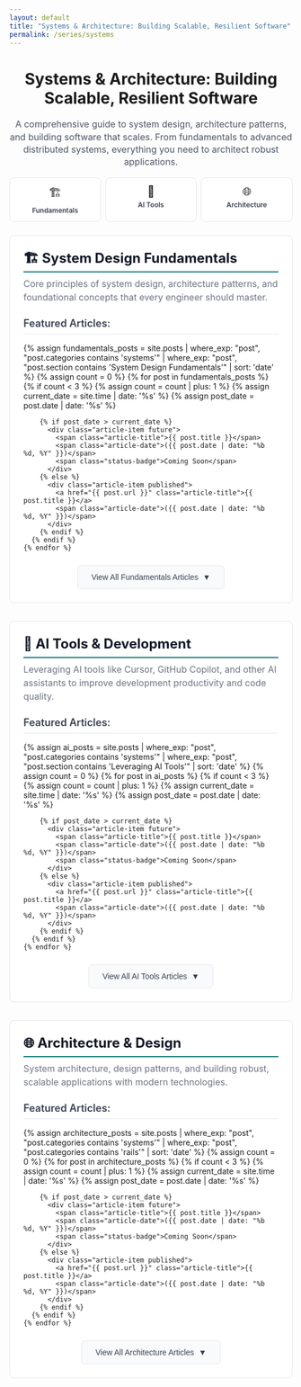 ```yaml
---
layout: default
title: "Systems & Architecture: Building Scalable, Resilient Software"
permalink: /series/systems
---
```

# Systems & Architecture: Building Scalable, Resilient Software

<p class="series-intro">A comprehensive guide to system design, architecture patterns, and building software that scales. From fundamentals to advanced distributed systems, everything you need to architect robust applications.</p>

<!-- Quick Navigation -->
<div class="quick-nav">
  <a href="#fundamentals" class="quick-nav-item">
    <span class="nav-icon">🏗️</span>
    <span class="nav-text">Fundamentals</span>
  </a>
  <a href="#ai-tools" class="quick-nav-item">
    <span class="nav-icon">🤖</span>
    <span class="nav-text">AI Tools</span>
  </a>
  <a href="#architecture" class="quick-nav-item">
    <span class="nav-icon">🌐</span>
    <span class="nav-text">Architecture</span>
  </a>
</div>

<!-- System Design Fundamentals Section -->
<section id="fundamentals" class="content-section">
  <h2 class="section-title">🏗️ System Design Fundamentals</h2>
  <p class="section-description">Core principles of system design, architecture patterns, and foundational concepts that every engineer should master.</p>
  
  <!-- Featured Articles (Show First 3) -->
  <div class="featured-articles">
    <h3>Featured Articles:</h3>
    {% assign fundamentals_posts = site.posts | where_exp: "post", "post.categories contains 'systems'" | where_exp: "post", "post.section contains 'System Design Fundamentals'" | sort: 'date' %}
    {% assign count = 0 %}
    {% for post in fundamentals_posts %}
      {% if count < 3 %}
        {% assign count = count | plus: 1 %}
        {% assign current_date = site.time | date: '%s' %}
        {% assign post_date = post.date | date: '%s' %}
        
        {% if post_date > current_date %}
          <div class="article-item future">
            <span class="article-title">{{ post.title }}</span>
            <span class="article-date">({{ post.date | date: "%b %d, %Y" }})</span>
            <span class="status-badge">Coming Soon</span>
          </div>
        {% else %}
          <div class="article-item published">
            <a href="{{ post.url }}" class="article-title">{{ post.title }}</a>
            <span class="article-date">({{ post.date | date: "%b %d, %Y" }})</span>
          </div>
        {% endif %}
      {% endif %}
    {% endfor %}
  </div>
  
  <!-- Expandable Section -->
  <div class="expandable-section" id="fundamentals-expanded" style="display: none;">
    <h3>All Fundamentals Articles:</h3>
    {% for post in fundamentals_posts %}
      {% assign current_date = site.time | date: '%s' %}
      {% assign post_date = post.date | date: '%s' %}
      
      {% if post_date > current_date %}
        <div class="article-item future">
          <span class="article-title">{{ post.title }}</span>
          <span class="article-date">({{ post.date | date: "%b %d, %Y" }})</span>
          <span class="status-badge">Coming Soon</span>
        </div>
      {% else %}
        <div class="article-item published">
          <a href="{{ post.url }}" class="article-title">{{ post.title }}</a>
          <span class="article-date">({{ post.date | date: "%b %d, %Y" }})</span>
        </div>
      {% endif %}
    {% endfor %}
  </div>
  
  <!-- View All Button -->
  <div class="view-all-container">
    <button class="view-all-btn" onclick="toggleSection('fundamentals-expanded', this)">
      <span class="btn-text">View All Fundamentals Articles</span>
      <span class="btn-icon">▼</span>
    </button>
  </div>
</section>

<!-- AI Tools & Development Section -->
<section id="ai-tools" class="content-section">
  <h2 class="section-title">🤖 AI Tools & Development</h2>
  <p class="section-description">Leveraging AI tools like Cursor, GitHub Copilot, and other AI assistants to improve development productivity and code quality.</p>
  
  <!-- Featured Articles (Show First 3) -->
  <div class="featured-articles">
    <h3>Featured Articles:</h3>
    {% assign ai_posts = site.posts | where_exp: "post", "post.categories contains 'systems'" | where_exp: "post", "post.section contains 'Leveraging AI Tools'" | sort: 'date' %}
    {% assign count = 0 %}
    {% for post in ai_posts %}
      {% if count < 3 %}
        {% assign count = count | plus: 1 %}
        {% assign current_date = site.time | date: '%s' %}
        {% assign post_date = post.date | date: '%s' %}
        
        {% if post_date > current_date %}
          <div class="article-item future">
            <span class="article-title">{{ post.title }}</span>
            <span class="article-date">({{ post.date | date: "%b %d, %Y" }})</span>
            <span class="status-badge">Coming Soon</span>
          </div>
        {% else %}
          <div class="article-item published">
            <a href="{{ post.url }}" class="article-title">{{ post.title }}</a>
            <span class="article-date">({{ post.date | date: "%b %d, %Y" }})</span>
          </div>
        {% endif %}
      {% endif %}
    {% endfor %}
  </div>
  
  <!-- Expandable Section -->
  <div class="expandable-section" id="ai-expanded" style="display: none;">
    <h3>All AI Tools Articles:</h3>
    {% for post in ai_posts %}
      {% assign current_date = site.time | date: '%s' %}
      {% assign post_date = post.date | date: '%s' %}
      
      {% if post_date > current_date %}
        <div class="article-item future">
          <span class="article-title">{{ post.title }}</span>
          <span class="article-date">({{ post.date | date: "%b %d, %Y" }})</span>
          <span class="status-badge">Coming Soon</span>
        </div>
      {% else %}
        <div class="article-item published">
          <a href="{{ post.url }}" class="article-title">{{ post.title }}</a>
          <span class="article-date">({{ post.date | date: "%b %d, %Y" }})</span>
        </div>
      {% endif %}
    {% endfor %}
  </div>
  
  <!-- View All Button -->
  <div class="view-all-container">
    <button class="view-all-btn" onclick="toggleSection('ai-expanded', this)">
      <span class="btn-text">View All AI Tools Articles</span>
      <span class="btn-icon">▼</span>
    </button>
  </div>
</section>

<!-- Architecture & Design Section -->
<section id="architecture" class="content-section">
  <h2 class="section-title">🌐 Architecture & Design</h2>
  <p class="section-description">System architecture, design patterns, and building robust, scalable applications with modern technologies.</p>
  
  <!-- Featured Articles (Show First 3) -->
  <div class="featured-articles">
    <h3>Featured Articles:</h3>
    {% assign architecture_posts = site.posts | where_exp: "post", "post.categories contains 'systems'" | where_exp: "post", "post.categories contains 'rails'" | sort: 'date' %}
    {% assign count = 0 %}
    {% for post in architecture_posts %}
      {% if count < 3 %}
        {% assign count = count | plus: 1 %}
        {% assign current_date = site.time | date: '%s' %}
        {% assign post_date = post.date | date: '%s' %}
        
        {% if post_date > current_date %}
          <div class="article-item future">
            <span class="article-title">{{ post.title }}</span>
            <span class="article-date">({{ post.date | date: "%b %d, %Y" }})</span>
            <span class="status-badge">Coming Soon</span>
          </div>
        {% else %}
          <div class="article-item published">
            <a href="{{ post.url }}" class="article-title">{{ post.title }}</a>
            <span class="article-date">({{ post.date | date: "%b %d, %Y" }})</span>
          </div>
        {% endif %}
      {% endif %}
    {% endfor %}
  </div>
  
  <!-- Expandable Section -->
  <div class="expandable-section" id="architecture-expanded" style="display: none;">
    <h3>All Architecture Articles:</h3>
    {% for post in architecture_posts %}
      {% assign current_date = site.time | date: '%s' %}
      {% assign post_date = post.date | date: '%s' %}
      
      {% if post_date > current_date %}
        <div class="article-item future">
          <span class="article-title">{{ post.title }}</span>
          <span class="article-date">({{ post.date | date: "%b %d, %Y" }})</span>
          <span class="status-badge">Coming Soon</span>
        </div>
      {% else %}
        <div class="article-item published">
          <a href="{{ post.url }}" class="article-title">{{ post.title }}</a>
          <span class="article-date">({{ post.date | date: "%b %d, %Y" }})</span>
        </div>
      {% endif %}
    {% endfor %}
  </div>
  
  <!-- View All Button -->
  <div class="view-all-container">
    <button class="view-all-btn" onclick="toggleSection('architecture-expanded', this)">
      <span class="btn-text">View All Architecture Articles</span>
      <span class="btn-icon">▼</span>
    </button>
  </div>
</section>

<!-- JavaScript for Toggle Functionality -->
<script>
function toggleSection(sectionId, button) {
  const section = document.getElementById(sectionId);
  const btnText = button.querySelector('.btn-text');
  const btnIcon = button.querySelector('.btn-icon');
  
  if (section.style.display === 'none') {
    section.style.display = 'block';
    btnText.textContent = btnText.textContent.replace('View All', 'Show Less');
    btnIcon.textContent = '▲';
    button.classList.add('expanded');
  } else {
    section.style.display = 'none';
    btnText.textContent = btnText.textContent.replace('Show Less', 'View All');
    btnIcon.textContent = '▼';
    button.classList.remove('expanded');
  }
}
</script>

<style>
/* Series Introduction */
.series-intro {
  font-size: 1rem;
  color: #4b5563;
  line-height: 1.4;
  margin: 0.75rem 0 1rem 0;
  text-align: center;
  max-width: 600px;
  margin-left: auto;
  margin-right: auto;
}

/* Main Heading */
h1 {
  text-align: center;
}

/* Quick Navigation */
.quick-nav {
  display: grid;
  grid-template-columns: repeat(3, 1fr);
  gap: 0.5rem;
  margin: 1rem 0 1.5rem 0;
  justify-content: center;
}

.quick-nav-item {
  display: flex;
  flex-direction: column;
  align-items: center;
  padding: 0.75rem 0.5rem;
  background: white;
  border: 1px solid #e5e7eb;
  border-radius: 8px;
  text-decoration: none;
  color: inherit;
  transition: all 0.2s ease;
  text-align: center;
}

.quick-nav-item:hover {
  border-color: #157878;
  transform: translateY(-2px);
  box-shadow: 0 4px 12px rgba(21, 120, 120, 0.15);
  text-decoration: none;
}

.nav-icon {
  font-size: 1.25rem;
  margin-bottom: 0.25rem;
}

.nav-text {
  font-weight: 600;
  color: #374151;
  font-size: 0.75rem;
}

/* Content Sections */
.content-section {
  margin-bottom: 2rem;
  padding: 1.5rem;
  background: white;
  border-radius: 8px;
  border: 1px solid #e5e7eb;
}

.section-title {
  font-size: 1.5rem;
  font-weight: 700;
  color: #111827;
  margin: 0 0 0.5rem 0;
  line-height: 1.3;
  border-bottom: 2px solid #157878;
  padding-bottom: 0.5rem;
}

.section-description {
  font-size: 1rem;
  color: #6b7280;
  line-height: 1.5;
  margin: 0 0 1.5rem 0;
  max-width: 700px;
}

/* Featured Articles */
.featured-articles {
  margin-bottom: 1.5rem;
}

.featured-articles h3 {
  font-size: 1.125rem;
  font-weight: 600;
  color: #374151;
  margin: 0 0 1rem 0;
  padding-bottom: 0.5rem;
  border-bottom: 1px solid #e5e7eb;
}

/* Article Items */
.article-item {
  display: flex;
  align-items: center;
  gap: 0.75rem;
  padding: 0.75rem 0;
  border-bottom: 1px solid #f3f4f6;
}

.article-item:last-child {
  border-bottom: none;
}

.article-title {
  font-size: 1rem;
  font-weight: 500;
  color: #111827;
  text-decoration: none;
  flex: 1;
}

.article-title:hover {
  color: #157878;
}

.article-date {
  font-size: 0.875rem;
  color: #6b7280;
  font-weight: 400;
}

.status-badge {
  font-size: 0.75rem;
  background: #f59e0b;
  color: white;
  padding: 0.25rem 0.5rem;
  border-radius: 6px;
  font-weight: 500;
}

/* Future Articles */
.article-item.future .article-title {
  color: #9ca3af;
  font-style: italic;
}

.article-item.future .article-date {
  color: #9ca3af;
}

/* Expandable Sections */
.expandable-section {
  margin-top: 1rem;
  padding-top: 1rem;
  border-top: 1px solid #e5e7eb;
}

.expandable-section h3 {
  font-size: 1.125rem;
  font-weight: 600;
  color: #374151;
  margin: 0 0 1rem 0;
  padding-bottom: 0.5rem;
  border-bottom: 1px solid #e5e7eb;
}

/* View All Button */
.view-all-container {
  text-align: center;
  margin-top: 1rem;
}

.view-all-btn {
  background: #f8fafc;
  border: 1px solid #e5e7eb;
  border-radius: 6px;
  padding: 0.75rem 1.5rem;
  font-size: 0.875rem;
  font-weight: 500;
  color: #374151;
  cursor: pointer;
  transition: all 0.2s ease;
  display: inline-flex;
  align-items: center;
  gap: 0.5rem;
}

.view-all-btn:hover {
  background: #f1f5f9;
  border-color: #157878;
  color: #157878;
}

.view-all-btn.expanded {
  background: #157878;
  color: white;
  border-color: #157878;
}

.btn-icon {
  transition: transform 0.2s ease;
}

/* Mobile Responsive */
@media (max-width: 768px) {
  .quick-nav {
    grid-template-columns: repeat(2, 1fr);
    gap: 0.375rem;
  }
  
  .section-title {
    font-size: 1.25rem;
  }
  
  .series-intro {
    font-size: 0.875rem;
    margin: 0.5rem 0 0.75rem 0;
  }
  
  .content-section {
    margin-bottom: 1.5rem;
    padding: 1rem;
  }
  
  .view-all-btn {
    padding: 0.625rem 1.25rem;
    font-size: 0.8125rem;
  }
  
  .article-item {
    flex-direction: column;
    align-items: flex-start;
    gap: 0.5rem;
  }
  
  .article-date {
    font-size: 0.8125rem;
  }
}

@media (max-width: 480px) {
  .quick-nav {
    grid-template-columns: 1fr;
  }
  
  .quick-nav-item {
    padding: 0.625rem 0.375rem;
  }
  
  .nav-icon {
    font-size: 1.125rem;
  }
  
  .nav-text {
    font-size: 0.6875rem;
  }
}
</style>
